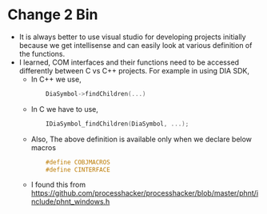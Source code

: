# Change 2 Bin

- It is always better to use visual studio for developing projects initially because we get intellisense and can easily look at various definition of the functions.
- I learned, COM interfaces and their functions need to be accessed differently between C vs C++ projects. For example in using DIA SDK,
  - In C++ we use,
      ```C++
          DiaSymbol->findChildren(...)
      ```
  - In C we have to use,
      ```C
          IDiaSymbol_findChildren(DiaSymbol, ...);
      ```
  - Also, The above definition is available only when we declare below macros
      ```C
          #define COBJMACROS
          #define CINTERFACE
      ```
  - I found this from https://github.com/processhacker/processhacker/blob/master/phnt/include/phnt_windows.h
